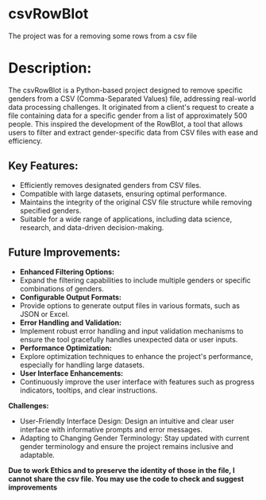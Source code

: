 # csvRowBlot
The project was for  a removing some rows from a csv file
<h1>Description:</h1>

The csvRowBlot is a Python-based project designed to remove specific genders from a CSV (Comma-Separated Values) file, addressing real-world data processing challenges. It originated from a client's request to create a file containing data for a specific gender from a list of approximately 500 people. This inspired the development of the RowBlot, a tool that allows users to filter and extract gender-specific data from CSV files with ease and efficiency.

<h2>Key Features:</h2>

- Efficiently removes designated genders from CSV files.
- Compatible with large datasets, ensuring optimal performance.
- Maintains the integrity of the original CSV file structure while removing specified genders.
- Suitable for a wide range of applications, including data science, research, and data-driven decision-making.

<h2>Future Improvements:</h2>

- <b>Enhanced Filtering Options:</b> 
 - Expand the filtering capabilities to include multiple genders or specific combinations of genders.
- <b>Configurable Output Formats: </b>
 - Provide options to generate output files in various formats, such as JSON or Excel.
- <b>Error Handling and Validation:</b> 
 - Implement robust error handling and input validation mechanisms to ensure the tool gracefully handles unexpected data or user inputs.
- <b>Performance Optimization:</b>
 - Explore optimization techniques to enhance the project's performance, especially for handling large datasets.
- <b>User Interface Enhancements:</b> 
 - Continuously improve the user interface with features such as progress indicators, tooltips, and clear instructions.

<b>Challenges:</b>
- User-Friendly Interface Design: Design an intuitive and clear user interface with informative prompts and error messages.
- Adapting to Changing Gender Terminology: Stay updated with current gender terminology and ensure the project remains inclusive and adaptable.

<b>Due to work Ethics and to preserve the identity of those in the file, I cannot share the csv file. You may use the code to check and suggest improvements</b>
